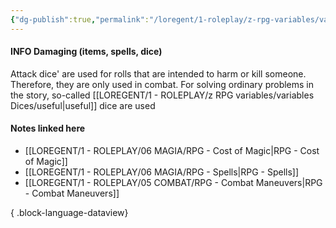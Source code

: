 ```yaml
---
{"dg-publish":true,"permalink":"/loregent/1-roleplay/z-rpg-variables/variables-dices/damaging/"}
---
```


#### INFO Damaging (items, spells, dice)

Attack dice' are used for rolls that are intended to harm or kill someone. Therefore, they are only used in combat. For solving ordinary problems in the story, so-called [[LOREGENT/1 - ROLEPLAY/z RPG variables/variables Dices/useful\|useful]] dice are used

#### Notes linked here

- [[LOREGENT/1 - ROLEPLAY/06 MAGIA/RPG - Cost of Magic\|RPG - Cost of Magic]]
- [[LOREGENT/1 - ROLEPLAY/06 MAGIA/RPG - Spells\|RPG - Spells]]
- [[LOREGENT/1 - ROLEPLAY/05 COMBAT/RPG - Combat Maneuvers\|RPG - Combat Maneuvers]]

{ .block-language-dataview}
